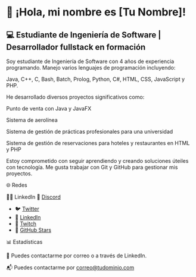 # 👋 ¡Hola, mi nombre es [Tu Nombre]!

## 💻 Estudiante de Ingeniería de Software | Desarrollador fullstack en formación

Soy estudiante de Ingeniería de Software con 4 años de experiencia programando. Manejo varios lenguajes de programación incluyendo:

Java, C++, C, Bash, Batch, Prolog, Python, C#, HTML, CSS, JavaScript y PHP.

He desarrollado diversos proyectos significativos como:

Punto de venta con Java y JavaFX

Sistema de aerolínea

Sistema de gestión de prácticas profesionales para una universidad

Sistema de gestión de reservaciones para hoteles y restaurantes en HTML y PHP

Estoy comprometido con seguir aprendiendo y creando soluciones úteiles con tecnología. Me gusta trabajar con Git y GitHub para gestionar mis proyectos.

🌐 Redes

👨‍💼 LinkedIn
💬 [Discord](https://discord.gg/tuinvitación)
- 🐦 [Twitter](https://twitter.com/tuusuario)
- 💼 [LinkedIn](https://linkedin.com/in/tuusuario)
- 🧠 [Twitch](https://twitch.tv/tuusuario)
- 🌟 [GitHub Stars](https://github.com/TU_USUARIO?tab=repositories)

📊 Estadísticas



📧 Puedes contactarme por correo o a través de LinkedIn.

📬 Puedes contactarme por [correo@tudominio.com](mailto:correo@tudominio.com)
